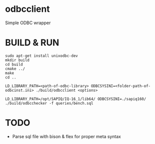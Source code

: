 # odbcclient
Simple ODBC wrapper

# BUILD & RUN

```
sudo apt-get install unixodbc-dev
mkdir build
cd build
cmake ../
make
cd ..

LD_LIBRARY_PATH=<path-of-odbc-library> ODBCSYSINI=<folder-path-of-odbcinst.ini> ./build/odbcclient <options>

LD_LIBRARY_PATH=/opt/SAPIQ/IQ-16_1/lib64/ ODBCSYSINI=./sapiq160/ ./build/odbcchecker -f queries/bench.sql
```

# TODO

- Parse sql file with bison & flex for proper meta syntax
